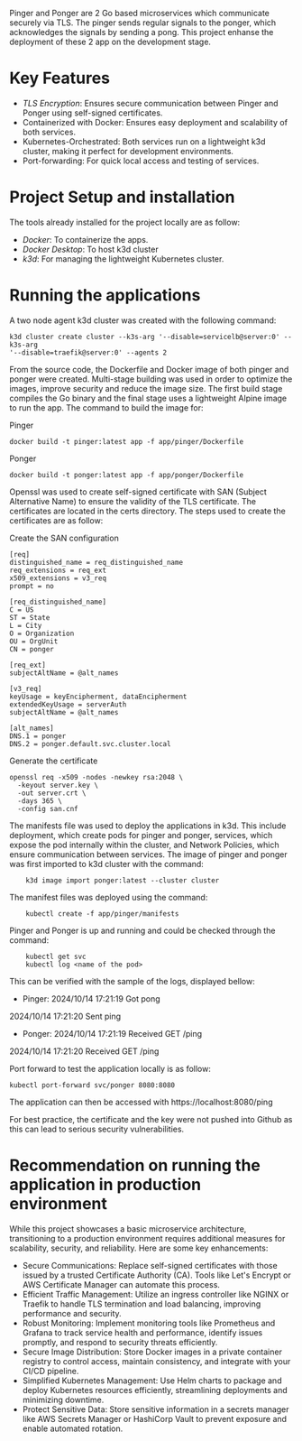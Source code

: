 
Pinger and Ponger are 2 Go based microservices which communicate securely via TLS. The pinger sends
regular signals to the ponger, which acknowledges the signals by sending a pong. This project
enhanse the deployment of these 2 app on the development stage.


# Key Features
- *TLS Encryption*: Ensures secure communication between Pinger and Ponger using self-signed
certificates.
- Containerized with Docker: Ensures easy deployment and scalability of both services.
- Kubernetes-Orchestrated: Both services run on a lightweight k3d cluster, making it perfect for
development environments.
- Port-forwarding: For quick local access and testing of services.


# Project Setup and installation
The tools already installed for the project locally are as follow:
- *Docker*: To containerize the apps.
- *Docker Desktop*: To host k3d cluster
- *k3d*: For managing the lightweight Kubernetes cluster.


# Running the applications

A two node agent k3d cluster was created with the following command:

``` 
k3d cluster create cluster --k3s-arg '--disable=servicelb@server:0' --k3s-arg
'--disable=traefik@server:0' --agents 2 
```

From the source code, the Dockerfile and Docker image of both pinger and ponger were created.
Multi-stage building was used in order to optimize the images, improve security and reduce the image
size. The first build stage compiles the Go binary and the final stage uses a lightweight Alpine
image to run the app. The command to build the image for:

Pinger

``` 
docker build -t pinger:latest app -f app/pinger/Dockerfile 
```

Ponger

``` 
docker build -t ponger:latest app -f app/ponger/Dockerfile 
```

Openssl was used to create self-signed certificate with SAN (Subject Alternative Name) to ensure the
validity of the TLS certificate. The certificates are located in the certs directory. The steps used
to create the certificates are as follow:

Create the SAN configuration

``` 
[req]
distinguished_name = req_distinguished_name
req_extensions = req_ext
x509_extensions = v3_req
prompt = no

[req_distinguished_name]
C = US
ST = State
L = City
O = Organization
OU = OrgUnit
CN = ponger

[req_ext]
subjectAltName = @alt_names

[v3_req]
keyUsage = keyEncipherment, dataEncipherment
extendedKeyUsage = serverAuth
subjectAltName = @alt_names

[alt_names]
DNS.1 = ponger
DNS.2 = ponger.default.svc.cluster.local 
```

Generate the certificate

``` 
openssl req -x509 -nodes -newkey rsa:2048 \
  -keyout server.key \
  -out server.crt \
  -days 365 \
  -config san.cnf 
```


The manifests file was used to deploy the applications in k3d. This include deployment, which create
pods for pinger and ponger, services, which expose the pod internally within the cluster, and
Network Policies, which ensure communication between services.
The image of pinger and ponger was first imported to k3d cluster with the command:

``` k3d image import pinger:latest --cluster cluster
    k3d image import ponger:latest --cluster cluster 
```

The manifest files was deployed using the command:

``` kubectl create -f app/ponger/manifests 
    kubectl create -f app/pinger/manifests 
```


Pinger and Ponger is up and running and could be checked through the command:
``` kubectl get pod 
    kubectl get svc 
    kubectl log <name of the pod> 
```

This can be verified with the sample of the logs, displayed bellow:
- Pinger:
2024/10/14 17:21:19 Got pong

2024/10/14 17:21:20 Sent ping

- Ponger:
2024/10/14 17:21:19 Received GET /ping

2024/10/14 17:21:20 Received GET /ping


Port forward to test the application locally is as follow:
``` 
kubectl port-forward svc/ponger 8080:8080 
```

The application can then be accessed with
https://localhost:8080/ping


For best practice, the certificate and the key were not pushed into Github as this can lead to
serious security vulnerabilities.


# Recommendation on running the application in production environment
While this project showcases a basic microservice architecture, transitioning to a production
environment requires additional measures for scalability, security, and reliability. Here are some
key enhancements:
- Secure Communications: Replace self-signed certificates with those issued by a trusted Certificate Authority (CA). Tools like Let's Encrypt or AWS Certificate Manager can automate this process.
- Efficient Traffic Management: Utilize an ingress controller like NGINX or Traefik to handle TLS termination and load balancing, improving performance and security.
- Robust Monitoring: Implement monitoring tools like Prometheus and Grafana to track service health and performance, identify issues promptly, and respond to security threats efficiently.
- Secure Image Distribution: Store Docker images in a private container registry to control access, maintain consistency, and integrate with your CI/CD pipeline.
- Simplified Kubernetes Management: Use Helm charts to package and deploy Kubernetes resources efficiently, streamlining deployments and minimizing downtime.
- Protect Sensitive Data: Store sensitive information in a secrets manager like AWS Secrets Manager or HashiCorp Vault to prevent exposure and enable automated rotation.